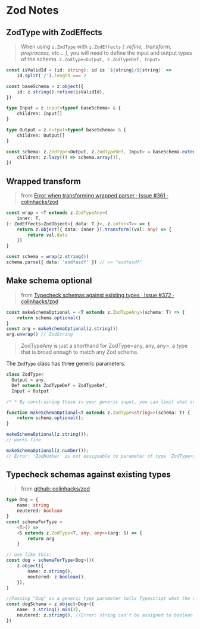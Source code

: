 # Zod Notes

## ZodType with ZodEffects

> When using `z.ZodType` with `z.ZodEffects` _( .refine, .transform, preprocess, etc... )_, you will need to define the input and output types of the schema. `z.ZodType<Output, z.ZodTypeDef, Input>`

```ts
const isValidId = (id: string): id is `${string}/${string}` =>
    id.split('/').length === 2

const baseSchema = z.object({
    id: z.string().refine(isValidId),
})

type Input = z.input<typeof baseSchema> & {
    children: Input[]
}

type Output = z.output<typeof baseSchema> & {
    children: Output[]
}

const schema: z.ZodType<Output, z.ZodTypeDef, Input> = baseSchema.extend({
    children: z.lazy(() => schema.array()),
})
```

## Wrapped transform

> from [Error when transforming wrapped parser · Issue #361 · colinhacks/zod](https://github.com/colinhacks/zod/issues/361)

```ts
const wrap = <T extends z.ZodTypeAny>(
    inner: T,
): ZodEffects<ZodObject<{ data: T }>, z.infer<T>> => {
    return z.object({ data: inner }).transform((val: any) => {
        return val.data
    })
}

const schema = wrap(z.string())
schema.parse({ data: 'asdfasdf' }) // => "asdfasdf"
```

## Make schema optional

> from [Typecheck schemas against existing types · Issue #372 · colinhacks/zod](https://github.com/colinhacks/zod/issues/372)

```ts
const makeSchemaOptional = <T extends z.ZodTypeAny>(schema: T) => {
    return schema.optional()
}
const arg = makeSchemaOptional(z.string())
arg.unwrap() // ZodString
```

> ZodTypeAny is just a shorthand for ZodType<any, any, any>, a type that is broad enough to match any Zod schema.

The `ZodType` class has three generic parameters.

```ts
class ZodType<
  Output = any,
  Def extends ZodTypeDef = ZodTypeDef,
  Input = Output

/* * By constraining these in your generic input, you can limit what schemas are allowable as inputs to your function: * */

function makeSchemaOptional<T extends z.ZodType<string>>(schema: T) {
    return schema.optional();
}

makeSchemaOptional(z.string());
// works fine

makeSchemaOptional(z.number());
// Error: 'ZodNumber' is not assignable to parameter of type 'ZodType<string, ZodT
```

## Typecheck schemas against existing types

> from [github: colinhacks/zod](https://github.com/colinhacks/zod/issues/372)

```ts
type Dog = {
    name: string
    neutered: boolean
}
const schemaForType =
    <T>() =>
    <S extends z.ZodType<T, any, any>>(arg: S) => {
        return arg
    }

// use like this:
const dog = schemaForType<Dog>()(
    z.object({
        name: z.string(),
        neutered: z.boolean(),
    }),
)

//Passing "Dog" as a generic type parameter tells Typescript what the schema should look like
const dogSchema = z.object<Dog>({
    name: z.string().min(3),
    neutered: z.string(), //Error: string can't be assigned to boolean
})
```
